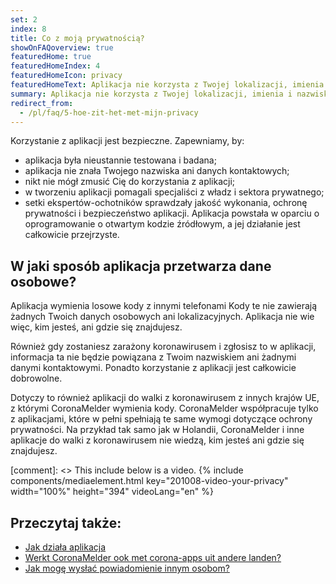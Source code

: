 ```yaml
---
set: 2
index: 8
title: Co z moją prywatnością?
showOnFAQoverview: true
featuredHome: true
featuredHomeIndex: 4
featuredHomeIcon: privacy
featuredHomeText: Aplikacja nie korzysta z Twojej lokalizacji, imienia i nazwiska, adresu e-mail, numeru telefonu, czy innych danych kontaktowych.
summary: Aplikacja nie korzysta z Twojej lokalizacji, imienia i nazwiska, adresu e-mail, numeru telefonu, czy innych danych kontaktowych.
redirect_from: 
  - /pl/faq/5-hoe-zit-het-met-mijn-privacy
---
```

Korzystanie z aplikacji jest bezpieczne. Zapewniamy, by:

- aplikacja była nieustannie testowana i badana;
- aplikacja nie znała Twojego nazwiska ani danych kontaktowych;
- nikt nie mógł zmusić Cię do korzystania z aplikacji;
- w tworzeniu aplikacji pomagali specjaliści z władz i sektora prywatnego;
- setki ekspertów-ochotników sprawdzały jakość wykonania, ochronę prywatności i bezpieczeństwo aplikacji. Aplikacja powstała w oparciu o oprogramowanie o otwartym kodzie źródłowym, a jej działanie jest całkowicie przejrzyste.

## W jaki sposób aplikacja przetwarza dane osobowe?

Aplikacja wymienia losowe kody z innymi telefonami Kody te nie zawierają żadnych Twoich danych osobowych ani lokalizacyjnych. Aplikacja nie wie więc, kim jesteś, ani gdzie się znajdujesz.

Również gdy zostaniesz zarażony koronawirusem i zgłosisz to w aplikacji, informacja ta nie będzie powiązana z Twoim nazwiskiem ani żadnymi danymi kontaktowymi. Ponadto korzystanie z aplikacji jest całkowicie dobrowolne.

Dotyczy to również aplikacji do walki z koronawirusem z innych krajów UE, z którymi CoronaMelder wymienia kody. CoronaMelder współpracuje tylko z aplikacjami, które w pełni spełniają te same wymogi dotyczące ochrony prywatności. Na przykład tak samo jak w Holandii, CoronaMelder i inne aplikacje do walki z koronawirusem nie wiedzą, kim jesteś ani gdzie się znajdujesz.

[comment]: <> This include below is a video.
{% include components/mediaelement.html key="201008-video-your-privacy" width="100%" height="394"  videoLang="en" %}

## Przeczytaj także:
 
- [Jak działa aplikacja](/{{page.lang}}/faq/1-2-hoe-werkt-de-app)
- [Werkt CoronaMelder ook met corona-apps uit andere landen?](/{{page.lang}}/faq/13-gebruik-app-uit-ander-land)
- [Jak mogę wysłać powiadomienie innym osobom?](/{{page.lang}}/faq/1-4-hoe-stuur-ik-een-melding)
